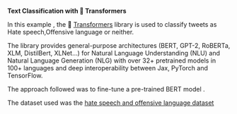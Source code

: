 **Text Classification with 🤗 Transformers**


In this example , the 🤗 [Transformers](https://huggingface.co/transformers/index.html) library is used to classify tweets as Hate speech,Offensive language or neither.

The library provides general-purpose architectures (BERT, GPT-2, RoBERTa, XLM, DistilBert, XLNet…) for Natural Language Understanding (NLU) and Natural Language Generation (NLG) with over 32+ pretrained models in 100+ languages and deep interoperability between Jax, PyTorch and TensorFlow.

The approach followed was to fine-tune a pre-trained BERT model . 

The dataset used was the [hate speech and offensive language dataset](https://www.kaggle.com/mrmorj/hate-speech-and-offensive-language-dataset)